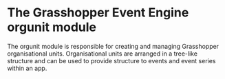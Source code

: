 # The Grasshopper Event Engine orgunit module

The orgunit module is responsible for creating and managing Grasshopper organisational units.
Organisational units are arranged in a tree-like structure and can be used to provide structure to events and event series within an app.
